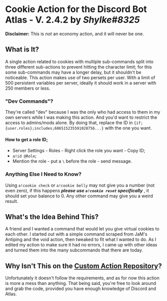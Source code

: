 # Cookie Action for the Discord Bot Atlas - V. 2.4.2 by *Shylke#8325*

**Disclaimer:** This is *not* an economy action, and it will never be one.

## What is It?
A single action related to cookies with multiple sub-commands split into three different sub-actions to prevent hitting the character limit; for this some sub-commands may have a longer delay, but it shouldn't be noticeable. This action makes use of two persets per user. With a limit of 500 persistent variables per server, ideally it should work in a server with 250 members or less.

### "Dev Commands"?
They're called "dev" because I was the only who had access to them in my own servers while I was making this action. And you'd want to restrict the access to admins/mods alone. By doing that, replace the ID in `{if;{user.roles};includes;606515235591028756...}` with the one you want.

#### How to get a role ID;
* Server Settings - Roles - Right click the role you want - Copy ID;
* `a!id @Role`;
* Mention the role - put a `\` before the role - send message.

### Anything Else I Need to Know?
Using `a!cookie check` or `a!cookie belly` may not give you a number (not even zero), if this happens ***please use `a!cookie reset` specifically*** , it should set your balance to 0. Any other command may give you a weird result.


## What's the Idea Behind This?
A friend and I wanted a command that would let you give virtual cookies to each other. I started out with a simple command scraped from JaM's Antiping and the void action, then tweaked to fit what I wanted to do. As I edited my action to make sure it had no errors, I came up with other ideas and turned them into the many subcommands that there are today.

## Why Isn't This on the [Custom Action Repository](https://github.com/doddsy/atlas-custom-actions)?
Unfortunately it doesn't follow the requirements, and as for now this action is more a mess than anything. That being said, you're free to look around and grab the code, provided you have enough knowledge of Discord and Atlas.



